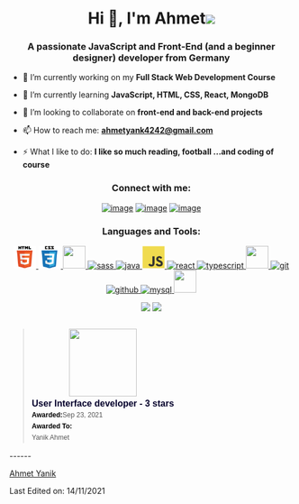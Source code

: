 <h1 align="center">Hi 👋, I'm Ahmet<img height="40" src="https://emoji.gg/assets/emoji/7333-parrotdance.gif"></h1>
<h3 align="center">A passionate JavaScript and Front-End (and a beginner designer) developer from Germany</h3>

- 🔭 I’m currently working on my **Full Stack Web Development Course**

- 🌱 I’m currently learning **JavaScript, HTML, CSS, React, MongoDB**

- 👯 I’m looking to collaborate on **front-end and back-end projects**

- 📫 How to reach me: **ahmetyank4242@gmail.com**

- ⚡ What I like to do: **I like so much reading, football ...and coding of course**

<h3 align="center">Connect with me:</h3>
<div align="center">

[![image](https://img.shields.io/badge/LinkedIn-0077B5?style=for-the-badge&logo=linkedin&logoColor=white)](https://www.linkedin.com/in/ahmet-yan%C4%B1k-b57ab2205/)
[![image](https://img.shields.io/badge/Instagram-E4405F?style=for-the-badge&logo=instagram&logoColor=white)](https://www.instagram.com/ahmett_ynk/)
[![image](https://img.shields.io/badge/Gmail-D14836?style=for-the-badge&logo=gmail&logoColor=white)](mailto:ahmetyank4242@gmail.com)
  
</div>

<h3 align="center">Languages and Tools:</h3>

<p align="center"> 
  <a href="https://www.w3.org/html/" target="_blank"> 
    <img src="https://raw.githubusercontent.com/devicons/devicon/master/icons/html5/html5-original-wordmark.svg" alt="html5" width="40" height="40"/> 
  </a>
  <a href="https://www.w3schools.com/css/" target="_blank"> 
    <img src="https://raw.githubusercontent.com/devicons/devicon/master/icons/css3/css3-original-wordmark.svg" alt="css3" width="40" height="40"/> 
  </a> 
   <a href="https://www.linux.org/" target="_blank"> 
    <img src="https://cdn.jsdelivr.net/gh/devicons/devicon/icons/bootstrap/bootstrap-plain-wordmark.svg" width="40" height="40"/>

  </a>
   <a href="https://www.linux.org/" target="_blank"> 
    <img src="https://cdn.jsdelivr.net/gh/devicons/devicon/icons/sass/sass-original.svg"alt="sass" width="40" height="40"/>

  </a>
  <a href="https://www.python.org" target="_blank"> 
   <img src="https://cdn.jsdelivr.net/gh/devicons/devicon/icons/java/java-original-wordmark.svg" alt="java" width="40" height="40"/>
  </a>
      
  <a href="https://developer.mozilla.org/en-US/docs/Web/JavaScript" target="_blank"> 
    <img src="https://raw.githubusercontent.com/devicons/devicon/master/icons/javascript/javascript-original.svg" alt="javascript" width="40" height="40"/> 
  </a> 
  <a href="https://www.linux.org/" target="_blank"> 
    <img src="https://cdn.jsdelivr.net/gh/devicons/devicon/icons/react/react-original-wordmark.svg" alt="react" width="40" height="40"/>

  </a> 
    <a href="https://www.linux.org/" target="_blank"> 
   <img src="https://cdn.jsdelivr.net/gh/devicons/devicon/icons/typescript/typescript-original.svg" alt="typescript" width="40" height="40"/>

  </a>
    <a href="https://www.linux.org/" target="_blank"> 
    <img src="https://cdn.jsdelivr.net/gh/devicons/devicon/icons/nodejs/nodejs-original-wordmark.svg" width="40" height="40" />

  </a> 

  <a href="https://git-scm.com/" target="_blank"> 
    <img src="https://www.vectorlogo.zone/logos/git-scm/git-scm-icon.svg" alt="git" width="40" height="40"/> 
  </a>
    <a href="https://git-scm.com/" target="_blank"> 
    <img src="https://cdn.jsdelivr.net/gh/devicons/devicon/icons/github/github-original-wordmark.svg" alt="github" width="40" height="40" /> 
  </a>
    <a href="https://git-scm.com/" target="_blank"> 
    <img src="https://cdn.jsdelivr.net/gh/devicons/devicon/icons/mysql/mysql-original-wordmark.svg" alt="mysql" width="40" height="40" />
  </a>
      <a href="https://git-scm.com/" target="_blank"> 
   <img src="https://cdn.jsdelivr.net/gh/devicons/devicon/icons/mongodb/mongodb-original-wordmark.svg" width="40" height="40"  />
  </a>
</p>

<p align= "center">
  <img height= "150" src="https://github-readme-stats.vercel.app/api?username=ahmetyanik&theme=react&show_icons=true&include_all_commits=true" />
  <img height= "150" src="https://github-readme-stats.vercel.app/api/top-langs/?username=ahmetyanik&theme=react&layout=compact" />
</p>
<div style="display:flex" align="center"> 
  
  <blockquote class="badgr-badge" style="font-family: Helvetica, Roboto, &quot;Segoe UI&quot;, Calibri, sans-serif;"><a href="https://api.eu.badgr.io/public/assertions/It60KQ2TRFOwDctbcxfkVg?identity__email=ahmetyank4242%40gmail.com"><img width="120px" height="120px" src="https://api.eu.badgr.io/public/assertions/It60KQ2TRFOwDctbcxfkVg/image"></a><p class="badgr-badge-name" style="hyphens: auto; overflow-wrap: break-word; word-wrap: break-word;margin: 0; font-size: 16px; font-weight: 600; font-style: normal; font-stretch: normal; line-height: 1.25; letter-spacing: normal; text-align: left; color: #05012c;">User Interface developer - 3 stars</p><p class="badgr-badge-date" style="margin: 0; font-size: 12px; font-style: normal; font-stretch: normal; line-height: 1.67; letter-spacing: normal; text-align: left; color: #555555;"><strong style="font-size: 12px; font-weight: bold; font-style: normal; font-stretch: normal; line-height: 1.67; letter-spacing: normal; text-align: left; color: #000;">Awarded:</strong>Sep 23, 2021</p><p class="badgr-badge-recipient" style="margin: 0; font-size: 12px; font-style: normal; font-stretch: normal; line-height: 1.67; letter-spacing: normal; text-align: left; color: #555555;"><strong style="font-size: 12px; font-weight: bold; font-style: normal; font-stretch: normal; line-height: 1.67; letter-spacing: normal; text-align: left; color: #000;">Awarded To:</strong><span style="display: flex;"> Yanik Ahmet</span>
</div>
------

[Ahmet Yanik](https://github.com/ahmetyanik)

Last Edited on: 14/11/2021
